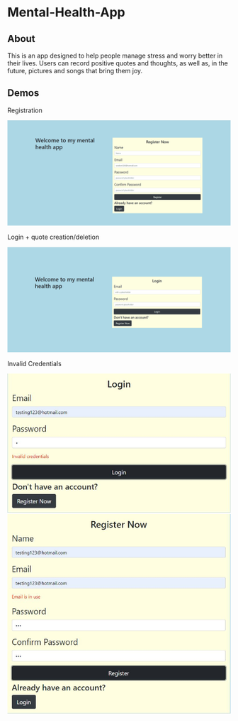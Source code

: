 # Mental-Health-App

## About
This is an app designed to help people manage stress and worry better in their lives.
Users can record positive quotes and thoughts, as well as, in the future, pictures and songs that bring them joy.

## Demos

Registration

![Register](Demo/RegisterDemo.gif)

Login + quote creation/deletion

![Login](Demo/LoginDemo.gif)

Invalid Credentials

![InvalidLogin](Demo/failedLogin.JPG) ![InvalidRegister](Demo/failedRegister.JPG)

